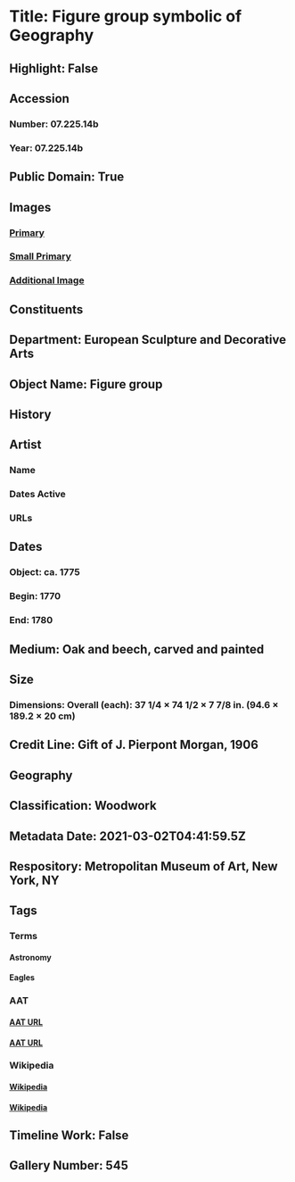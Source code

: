 # Title: Figure group symbolic of Geography
## Highlight: False
## Accession
### Number: 07.225.14b
### Year: 07.225.14b
## Public Domain: True
## Images
### [Primary](https://images.metmuseum.org/CRDImages/es/original/5083.jpg)
### [Small Primary](https://images.metmuseum.org/CRDImages/es/web-large/5083.jpg)
### [Additional Image](https://images.metmuseum.org/CRDImages/es/original/173815.jpg)
## Constituents
## Department: European Sculpture and Decorative Arts
## Object Name: Figure group
## History
## Artist
### Name
### Dates Active
### URLs
## Dates
### Object: ca. 1775
### Begin: 1770
### End: 1780
## Medium: Oak and beech, carved and painted
## Size
### Dimensions: Overall (each): 37 1/4 × 74 1/2 × 7 7/8 in. (94.6 × 189.2 × 20 cm)
## Credit Line: Gift of J. Pierpont Morgan, 1906
## Geography
## Classification: Woodwork
## Metadata Date: 2021-03-02T04:41:59.5Z
## Respository: Metropolitan Museum of Art, New York, NY
## Tags
### Terms
#### Astronomy
#### Eagles
### AAT
#### [AAT URL](http://vocab.getty.edu/page/aat/300054534)
#### [AAT URL](http://vocab.getty.edu/page/aat/300250049)
### Wikipedia
#### [Wikipedia]()
#### [Wikipedia]()
## Timeline Work: False
## Gallery Number: 545